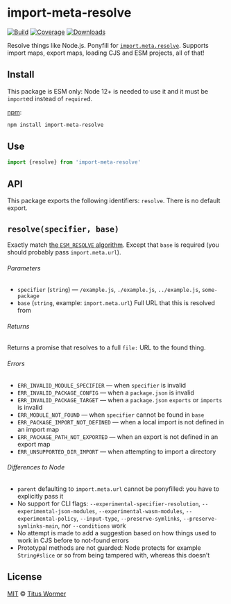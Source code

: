 # import-meta-resolve

[![Build][build-badge]][build]
[![Coverage][coverage-badge]][coverage]
[![Downloads][downloads-badge]][downloads]

Resolve things like Node.js.
Ponyfill for [`import.meta.resolve`][resolve].
Supports import maps, export maps, loading CJS and ESM projects, all of that!

## Install

This package is ESM only: Node 12+ is needed to use it and it must be `import`ed
instead of `require`d.

[npm][]:

```sh
npm install import-meta-resolve
```

## Use

```js
import {resolve} from 'import-meta-resolve'
```

## API

This package exports the following identifiers: `resolve`.
There is no default export.

## `resolve(specifier, base)`

Exactly match [the `ESM_RESOLVE` algorithm][algo].
Except that `base` is required (you should probably pass `import.meta.url`).

###### Parameters

*   `specifier` (`string`)
    — `/example.js`, `./example.js`, `../example.js`, `some-package`
*   `base` (`string`, example: `import.meta.url`)
    Full URL that this is resolved from

###### Returns

Returns a promise that resolves to a full `file:` URL to the found thing.

###### Errors

*   `ERR_INVALID_MODULE_SPECIFIER`
    — when `specifier` is invalid
*   `ERR_INVALID_PACKAGE_CONFIG`
    — when a `package.json` is invalid
*   `ERR_INVALID_PACKAGE_TARGET`
    — when a `package.json` `exports` or `imports` is invalid
*   `ERR_MODULE_NOT_FOUND`
    — when `specifier` cannot be found in `base`
*   `ERR_PACKAGE_IMPORT_NOT_DEFINED`
    — when a local import is not defined in an import map
*   `ERR_PACKAGE_PATH_NOT_EXPORTED`
    — when an export is not defined in an export map
*   `ERR_UNSUPPORTED_DIR_IMPORT`
    — when attempting to import a directory

###### Differences to Node

*   `parent` defaulting to `import.meta.url` cannot be ponyfilled: you have to
    explicitly pass it
*   No support for CLI flags: `--experimental-specifier-resolution`,
    `--experimental-json-modules`, `--experimental-wasm-modules`,
    `--experimental-policy`, `--input-type`, `--preserve-symlinks`,
    `--preserve-symlinks-main`, nor `--conditions` work
*   No attempt is made to add a suggestion based on how things used to work in
    CJS before to not-found errors
*   Prototypal methods are not guarded: Node protects for example `String#slice`
    or so from being tampered with, whereas this doesn’t

## License

[MIT][license] © [Titus Wormer][author]

<!-- Definitions -->

[build-badge]: https://github.com/wooorm/import-meta-resolve/workflows/main/badge.svg

[build]: https://github.com/wooorm/import-meta-resolve/actions

[coverage-badge]: https://img.shields.io/codecov/c/github/wooorm/import-meta-resolve.svg

[coverage]: https://codecov.io/github/wooorm/import-meta-resolve

[downloads-badge]: https://img.shields.io/npm/dm/import-meta-resolve.svg

[downloads]: https://www.npmjs.com/package/import-meta-resolve

[npm]: https://docs.npmjs.com/cli/install

[license]: license

[author]: https://wooorm.com

[algo]: https://nodejs.org/dist/latest-v14.x/docs/api/esm.html#esm_resolver_algorithm

[resolve]: https://nodejs.org/api/esm.html#esm_import_meta_resolve_specifier_parent
